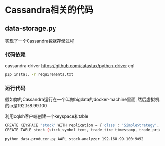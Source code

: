 # Cassandra相关的代码

## data-storage.py
实现了一个Cassandra数据存储过程

### 代码依赖
cassandra-driver    https://github.com/datastax/python-driver
cql

```sh
pip install -r requirements.txt
```

### 运行代码
假如你的Cassandra运行在一个叫做bigdata的docker-machine里面, 然后虚拟机的ip是192.168.99.100

利用cqlsh客户端创建一个keyspace和table
```sh
CREATE KEYSPACE "stock" WITH replication = {'class': 'SimpleStrategy', 'replication_factor': 1} AND durable_writes = 'true';
CREATE TABLE stock (stock_symbol text, trade_time timestamp, trade_price float, PRIMARY KEY (stock_symbol,trade_time));
```

```sh
python data-producer.py AAPL stock-analyzer 192.168.99.100:9092
```